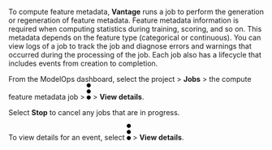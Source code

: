 To compute feature metadata, **Vantage** runs a job to perform the generation or regeneration of feature metadata. Feature metadata information is required when computing statistics during training, scoring, and so on. This metadata depends on the feature type (categorical or continuous). You can view logs of a job to track the job and diagnose errors and warnings that occurred during the processing of the job. Each job also has a lifecycle that includes events from creation to completion.

From the ModelOps dashboard, select the project > **Jobs** > the compute feature metadata job > ![kebab menu](Images/zsz1597101912145.svg) > **View details**.

Select **Stop** to cancel any jobs that are in progress.

To view details for an event, select ![kebab menu](Images/zsz1597101912145.svg) > **View details**.

